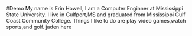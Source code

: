 #Demo
My name is Erin Howell, I am a Computer Enginner at Mississippi State University. I live in Gulfport,MS and graduated from Mississippi Gulf Coast Community College. Things I like to do are play video games,watch sports,and golf.
jaden here